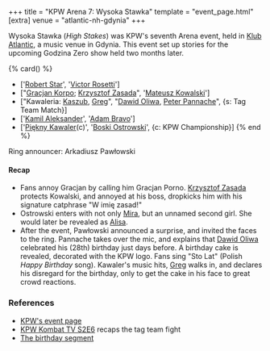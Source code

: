 +++
title = "KPW Arena 7: Wysoka Stawka"
template = "event_page.html"
[extra]
venue = "atlantic-nh-gdynia"
+++

Wysoka Stawka (_High Stakes_) was KPW's seventh Arena event, held in [Klub Atlantic](@/v/atlantic-nh-gdynia.md), a music venue in Gdynia. This event set up stories for the upcoming Godzina Zero show held two months later.

{% card() %}
- ['[Robert Star](@/w/robert-star.md)', '[Victor Rosetti](@/w/rosetti.md)']
- ["[Gracjan Korpo](@/w/gracjan-korpo.md); [Krzysztof Zasada](@/w/krzysztof-zasada.md)",
  '[Mateusz Kowalski](@/w/mateusz-kowalski.md)']
- ["Kawaleria: [Kaszub](@/w/kaszub.md), [Greg](@/w/greg.md)", "[Dawid Oliwa](@/w/dawid-oliwa.md),
    [Peter Pannache](@/w/peter-pannache.md)", {s: Tag Team Match}]
- ['[Kamil Aleksander](@/w/kamil-aleksander.md)', '[Adam Bravo](@/w/adam-bravo.md)']
- ['[Piękny Kawaler](@/w/piekny-kawaler.md)(c)', '[Boski Ostrowski](@/w/ostrowski.md)',
  {c: KPW Championship}]
{% end %}

Ring announcer: Arkadiusz Pawłowski

#### Recap

* Fans annoy Gracjan by calling him Gracjan Porno. [Krzysztof Zasada](@/w/krzysztof-zasada.md) protects Kowalski, and annoyed at his boss, dropkicks him with his signature catphrase "W imię zasad!"
* Ostrowski enters with not only [Mira](@/w/mira.md), but an unnamed second girl. She would later be revealed as [Alisa](@/w/alisa.md).
* After the event, Pawłowski announced a surprise, and invited the faces to the ring. Pannache takes over the mic, and explains that [Dawid Oliwa](@/w/dawid-oliwa.md) celebrated his (28th) birthday just days before. A birthday cake is revealed, decorated with the KPW logo. Fans sing "Sto Lat" (Polish _Happy Birthday_ song). Kawaler's music hits, [Greg](@/w/greg.md) walks in, and declares his disregard for the birthday, only to get the cake in his face to great crowd reactions.

### References

* [KPW's event page](https://kpwrestling.pl/events/kpw-arena-7/)
* [KPW Kombat TV S2E6](https://youtu.be/A1SwySwa0Nc) recaps the tag team fight
* [The birthday segment](https://www.youtube.com/watch?v=vxFw81Ml6d0)
